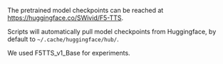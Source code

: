 The pretrained model checkpoints can be reached at https://huggingface.co/SWivid/F5-TTS.

Scripts will automatically pull model checkpoints from Huggingface, by default to `~/.cache/huggingface/hub/`.



We used F5TTS_v1_Base for experiments.
